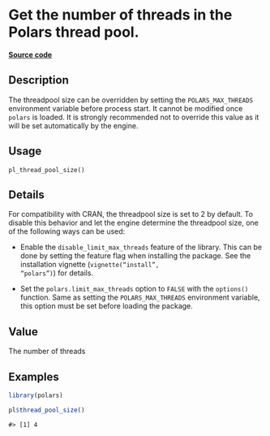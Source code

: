 

# Get the number of threads in the Polars thread pool.

[**Source code**](https://github.com/pola-rs/r-polars/tree/8dac37e8bf89bcd080a13d0ed20dd1dc2bee615f/R/polars_info.R#L109)

## Description

The threadpool size can be overridden by setting the
<code>POLARS_MAX_THREADS</code> environment variable before process
start. It cannot be modified once <code>polars</code> is loaded. It is
strongly recommended not to override this value as it will be set
automatically by the engine.

## Usage

<pre><code class='language-R'>pl_thread_pool_size()
</code></pre>

## Details

For compatibility with CRAN, the threadpool size is set to 2 by default.
To disable this behavior and let the engine determine the threadpool
size, one of the following ways can be used:

<ul>
<li>

Enable the <code>disable_limit_max_threads</code> feature of the
library. This can be done by setting the feature flag when installing
the package. See the installation vignette (<code>vignette(“install”,
“polars”)</code>) for details.

</li>
<li>

Set the <code>polars.limit_max_threads</code> option to
<code>FALSE</code> with the <code>options()</code> function. Same as
setting the <code>POLARS_MAX_THREADS</code> environment variable, this
option must be set before loading the package.

</li>
</ul>

## Value

The number of threads

## Examples

``` r
library(polars)

pl$thread_pool_size()
```

    #> [1] 4
